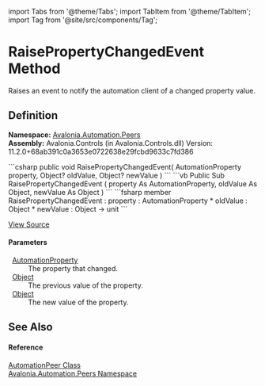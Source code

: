 import Tabs from '@theme/Tabs'; 
import TabItem from '@theme/TabItem'; 
import Tag from '@site/src/components/Tag'; 

# RaisePropertyChangedEvent Method


Raises an event to notify the automation client of a changed property value.



## Definition
**Namespace:** <a href="N_Avalonia_Automation_Peers">Avalonia.Automation.Peers</a>  
**Assembly:** Avalonia.Controls (in Avalonia.Controls.dll) Version: 11.2.0+68ab391c0a3653e0722638e29fcbd9633c7fd386

<Tabs groupId="api-code-preview">
<TabItem value="csharp" label="C#">
```csharp
public void RaisePropertyChangedEvent(
	AutomationProperty property,
	Object? oldValue,
	Object? newValue
)
```
</TabItem>
<TabItem value="vb" label="VB">
```vb
Public Sub RaisePropertyChangedEvent ( 
	property As AutomationProperty,
	oldValue As Object,
	newValue As Object
)
```
</TabItem>
<TabItem value="fsharp" label="F#">
```fsharp
member RaisePropertyChangedEvent : 
        property : AutomationProperty * 
        oldValue : Object * 
        newValue : Object -> unit 
```
</TabItem>
</Tabs>



<a href="https://github.com/AvaloniaUI/Avalonia/tree/master/srcAvalonia.Controls/Automation/Peers/AutomationPeer.cs#L215" title="View the source code">View Source</a>



#### Parameters
<dl><dt>  <a href="T_Avalonia_Automation_AutomationProperty">AutomationProperty</a></dt><dd>The property that changed.</dd><dt>  <a href="https://learn.microsoft.com/dotnet/api/system.object" target="_blank" rel="noopener noreferrer">Object</a></dt><dd>The previous value of the property.</dd><dt>  <a href="https://learn.microsoft.com/dotnet/api/system.object" target="_blank" rel="noopener noreferrer">Object</a></dt><dd>The new value of the property.</dd></dl>

## See Also


#### Reference
<a href="T_Avalonia_Automation_Peers_AutomationPeer">AutomationPeer Class</a>  
<a href="N_Avalonia_Automation_Peers">Avalonia.Automation.Peers Namespace</a>  
